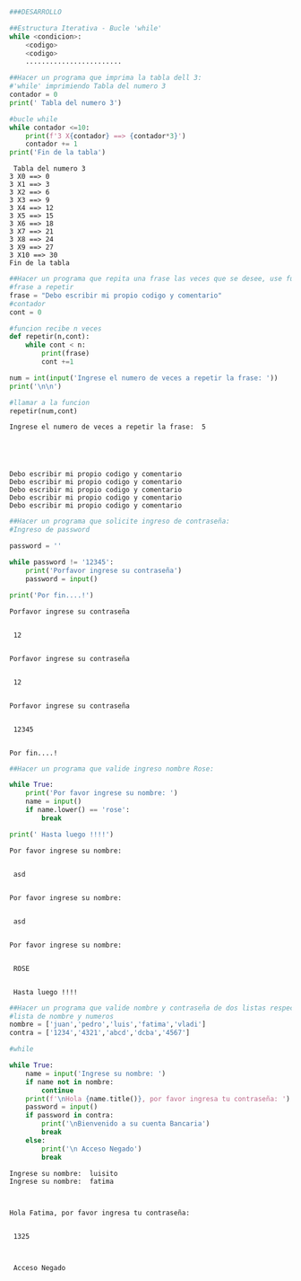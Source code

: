 ```python
###DESARROLLO
```


```python
##Estructura Iterativa - Bucle 'while'
while <condicion>:
    <codigo>
    <codigo>
    ........................
```


```python
##Hacer un programa que imprima la tabla dell 3:
#'while' imprimiendo Tabla del numero 3
contador = 0
print(' Tabla del numero 3')

#bucle while
while contador <=10:
    print(f'3 X{contador} ==> {contador*3}')
    contador += 1
print('Fin de la tabla')

```

     Tabla del numero 3
    3 X0 ==> 0
    3 X1 ==> 3
    3 X2 ==> 6
    3 X3 ==> 9
    3 X4 ==> 12
    3 X5 ==> 15
    3 X6 ==> 18
    3 X7 ==> 21
    3 X8 ==> 24
    3 X9 ==> 27
    3 X10 ==> 30
    Fin de la tabla



```python
##Hacer un programa que repita una frase las veces que se desee, use funciones
#frase a repetir
frase = "Debo escribir mi propio codigo y comentario"
#contador
cont = 0

#funcion recibe n veces
def repetir(n,cont):
    while cont < n:
        print(frase)
        cont +=1

num = int(input('Ingrese el numero de veces a repetir la frase: '))
print('\n\n')

#llamar a la funcion
repetir(num,cont)

```

    Ingrese el numero de veces a repetir la frase:  5


    
    
    
    Debo escribir mi propio codigo y comentario
    Debo escribir mi propio codigo y comentario
    Debo escribir mi propio codigo y comentario
    Debo escribir mi propio codigo y comentario
    Debo escribir mi propio codigo y comentario



```python
##Hacer un programa que solicite ingreso de contraseña:
#Ingreso de password

password = ''

while password != '12345':
    print('Porfavor ingrese su contraseña')
    password = input()

print('Por fin....!')

```

    Porfavor ingrese su contraseña


     12


    Porfavor ingrese su contraseña


     12


    Porfavor ingrese su contraseña


     12345


    Por fin....!



```python
##Hacer un programa que valide ingreso nombre Rose:

while True:
    print('Por favor ingrese su nombre: ')
    name = input()
    if name.lower() == 'rose':
        break

print(' Hasta luego !!!!')

```

    Por favor ingrese su nombre: 


     asd


    Por favor ingrese su nombre: 


     asd


    Por favor ingrese su nombre: 


     ROSE


     Hasta luego !!!!



```python
##Hacer un programa que valide nombre y contraseña de dos listas respectivamente:
#lista de nombre y numeros
nombre = ['juan','pedro','luis','fatima','vladi']
contra = ['1234','4321','abcd','dcba','4567']

#while

while True:
    name = input('Ingrese su nombre: ')
    if name not in nombre:
        continue
    print(f'\nHola {name.title()}, por favor ingresa tu contraseña: ')
    password = input()
    if password in contra:
        print('\nBienvenido a su cuenta Bancaria')
        break
    else:
        print('\n Acceso Negado')
        break


```

    Ingrese su nombre:  luisito
    Ingrese su nombre:  fatima


    
    Hola Fatima, por favor ingresa tu contraseña: 


     1325


    
     Acceso Negado



```python

```
